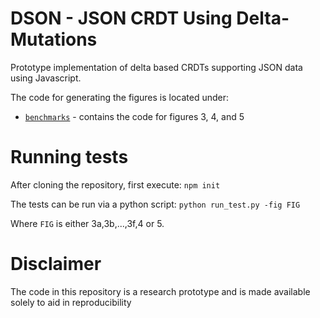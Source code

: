# DSON - JSON CRDT Using Delta-Mutations

Prototype implementation of delta based CRDTs supporting JSON data using Javascript.

The code for generating the figures is located under:

- [`benchmarks`](benchmarks) - contains the code for figures 3, 4, and 5


# Running tests

After cloning the repository, first execute:
`npm init`

The tests can be run via a python script:
`python run_test.py -fig FIG`

Where `FIG` is either 3a,3b,...,3f,4 or 5.

# Disclaimer

The code in this repository is a research prototype and is made available solely to aid in reproducibility
